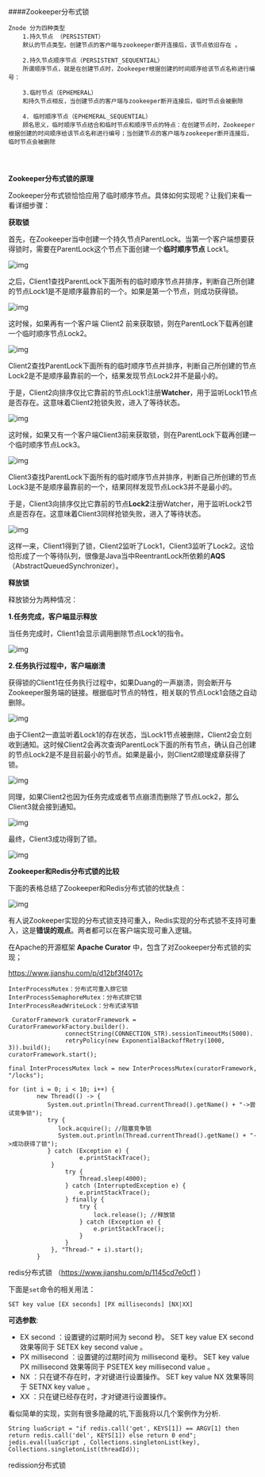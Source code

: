 ####Zookeeper分布式锁

```
Znode 分为四种类型
	1.持久节点 （PERSISTENT）
	默认的节点类型。创建节点的客户端与zookeeper断开连接后，该节点依旧存在 。
	
	2.持久节点顺序节点（PERSISTENT_SEQUENTIAL）
	所谓顺序节点，就是在创建节点时，Zookeeper根据创建的时间顺序给该节点名称进行编号：
	
	3.临时节点（EPHEMERAL） 
	和持久节点相反，当创建节点的客户端与zookeeper断开连接后，临时节点会被删除
	
	4. 临时顺序节点（EPHEMERAL_SEQUENTIAL）
	顾名思义，临时顺序节点结合和临时节点和顺序节点的特点：在创建节点时，Zookeeper根据创建的时间顺序给该节点名称进行编号；当创建节点的客户端与zookeeper断开连接后，临时节点会被删除
	
	
	
```

**Zookeeper分布式锁的原理**

Zookeeper分布式锁恰恰应用了临时顺序节点。具体如何实现呢？让我们来看一看详细步骤：

**获取锁**

首先，在Zookeeper当中创建一个持久节点ParentLock。当第一个客户端想要获得锁时，需要在ParentLock这个节点下面创建一个**临时顺序节点** Lock1。

![img](https://mmbiz.qpic.cn/mmbiz_png/NtO5sialJZGpnicaxdSc7OyS606iakFOsckVGHoQT8c07P6hpFXQoatUhtVJm5x9npRQ71dwt2y9Ftf0iclrHJOIicg/640?wx_fmt=png&tp=webp&wxfrom=5&wx_lazy=1&wx_co=1)

之后，Client1查找ParentLock下面所有的临时顺序节点并排序，判断自己所创建的节点Lock1是不是顺序最靠前的一个。如果是第一个节点，则成功获得锁。

![img](https://mmbiz.qpic.cn/mmbiz_png/NtO5sialJZGpnicaxdSc7OyS606iakFOsckFTVIAOiaM2ojYP88kAPBYtD7mDtghdwPQ1wicl7AozMv8HJLN34UQmsA/640?wx_fmt=png&tp=webp&wxfrom=5&wx_lazy=1&wx_co=1)

这时候，如果再有一个客户端 Client2 前来获取锁，则在ParentLock下载再创建一个临时顺序节点Lock2。

![img](https://mmbiz.qpic.cn/mmbiz_png/NtO5sialJZGpnicaxdSc7OyS606iakFOsckUKYPtoueolia12rgycncbtV55zicepBibEJ79yicEbzUZZXYnXmIYO1pBQ/640?wx_fmt=png&tp=webp&wxfrom=5&wx_lazy=1&wx_co=1)

Client2查找ParentLock下面所有的临时顺序节点并排序，判断自己所创建的节点Lock2是不是顺序最靠前的一个，结果发现节点Lock2并不是最小的。

于是，Client2向排序仅比它靠前的节点Lock1注册**Watcher**，用于监听Lock1节点是否存在。这意味着Client2抢锁失败，进入了等待状态。

![img](https://mmbiz.qpic.cn/mmbiz_png/NtO5sialJZGpnicaxdSc7OyS606iakFOsckGlTWuekTqXSWzD6Nf3XvArQ1ddq1EWBal7pLy10dwRzETzdUk7q3Rg/640?wx_fmt=png&tp=webp&wxfrom=5&wx_lazy=1&wx_co=1)

这时候，如果又有一个客户端Client3前来获取锁，则在ParentLock下载再创建一个临时顺序节点Lock3。

![img](https://mmbiz.qpic.cn/mmbiz_png/NtO5sialJZGpnicaxdSc7OyS606iakFOsckicvyt3XIk5ZZDibwKGtNv7KDSeaZDXaOsNMW0c48aftXMRt2VD7XVQRg/640?wx_fmt=png&tp=webp&wxfrom=5&wx_lazy=1&wx_co=1)

Client3查找ParentLock下面所有的临时顺序节点并排序，判断自己所创建的节点Lock3是不是顺序最靠前的一个，结果同样发现节点Lock3并不是最小的。

于是，Client3向排序仅比它靠前的节点**Lock2**注册Watcher，用于监听Lock2节点是否存在。这意味着Client3同样抢锁失败，进入了等待状态。

![img](https://mmbiz.qpic.cn/mmbiz_png/NtO5sialJZGpnicaxdSc7OyS606iakFOsckLFSF0yy4tGZRiaOLRdhk8epHT2Yn9t6YuzafU7wG8DZLU9bLo4jia2Kw/640?wx_fmt=png&tp=webp&wxfrom=5&wx_lazy=1&wx_co=1)

这样一来，Client1得到了锁，Client2监听了Lock1，Client3监听了Lock2。这恰恰形成了一个等待队列，很像是Java当中ReentrantLock所依赖的**AQS**（AbstractQueuedSynchronizer）。



**释放锁**

释放锁分为两种情况：

**1.任务完成，客户端显示释放**

当任务完成时，Client1会显示调用删除节点Lock1的指令。

![img](https://mmbiz.qpic.cn/mmbiz_png/NtO5sialJZGpnicaxdSc7OyS606iakFOsckMx1qCIicDBqxk1DqWDyTd8KyPzCjR5sJmicmqZNzfowUrc1A4Vw5kqQA/640?wx_fmt=png&tp=webp&wxfrom=5&wx_lazy=1&wx_co=1)



**2.任务执行过程中，客户端崩溃**

获得锁的Client1在任务执行过程中，如果Duang的一声崩溃，则会断开与Zookeeper服务端的链接。根据临时节点的特性，相关联的节点Lock1会随之自动删除。

![img](https://mmbiz.qpic.cn/mmbiz_png/NtO5sialJZGpnicaxdSc7OyS606iakFOsckmPpRBnaib7YlXicovlliaGO5c4iamE3lLDREiakaZncZ9PAGKibV62btJZNg/640?wx_fmt=png&tp=webp&wxfrom=5&wx_lazy=1&wx_co=1)

由于Client2一直监听着Lock1的存在状态，当Lock1节点被删除，Client2会立刻收到通知。这时候Client2会再次查询ParentLock下面的所有节点，确认自己创建的节点Lock2是不是目前最小的节点。如果是最小，则Client2顺理成章获得了锁。

![img](https://mmbiz.qpic.cn/mmbiz_png/NtO5sialJZGpnicaxdSc7OyS606iakFOsckSpBjmIhSqsyNP9wOQvxhUDn5pOxNz4icrxJK7dQxGNmtmDd1sl16KfQ/640?wx_fmt=png&tp=webp&wxfrom=5&wx_lazy=1&wx_co=1)

同理，如果Client2也因为任务完成或者节点崩溃而删除了节点Lock2，那么Client3就会接到通知。

![img](https://mmbiz.qpic.cn/mmbiz_png/NtO5sialJZGpnicaxdSc7OyS606iakFOsck7zAmDRou60UeUR7xib3TP3ycwCoR2nD8IS7oZtjvbZibc1RiaBHyrrceA/640?wx_fmt=png&tp=webp&wxfrom=5&wx_lazy=1&wx_co=1)

最终，Client3成功得到了锁。

![img](https://mmbiz.qpic.cn/mmbiz_png/NtO5sialJZGpnicaxdSc7OyS606iakFOsck6iaANOF9D0RB9y409YbsPLUXl5Smrg6kkDvq9qGmhqlW3CzU970Shcg/640?wx_fmt=png&tp=webp&wxfrom=5&wx_lazy=1&wx_co=1)



**Zookeeper和Redis分布式锁的比较**

下面的表格总结了Zookeeper和Redis分布式锁的优缺点：

![img](https://mmbiz.qpic.cn/mmbiz_png/NtO5sialJZGpnicaxdSc7OyS606iakFOsckyZswcDgbaLMMUTBmsGJ37rqQ7mw5bGliaibicTXSNn80yptsOUm07fBQQ/640?wx_fmt=png&tp=webp&wxfrom=5&wx_lazy=1&wx_co=1)

有人说Zookeeper实现的分布式锁支持可重入，Redis实现的分布式锁不支持可重入，这是**错误的观点**。两者都可以在客户端实现可重入逻辑。



在Apache的开源框架 **Apache Curator** 中，包含了对Zookeeper分布式锁的实现；

<https://www.jianshu.com/p/d12bf3f4017c> 

```
InterProcessMutex：分布式可重入排它锁
InterProcessSemaphoreMutex：分布式排它锁
InterProcessReadWriteLock：分布式读写锁

 CuratorFramework curatorFramework = CuratorFrameworkFactory.builder().
                connectString(CONNECTION_STR).sessionTimeoutMs(5000).
                retryPolicy(new ExponentialBackoffRetry(1000, 3)).build();
curatorFramework.start();

final InterProcessMutex lock = new InterProcessMutex(curatorFramework, "/locks");

for (int i = 0; i < 10; i++) {
        new Thread(() -> {
           System.out.println(Thread.currentThread().getName() + "->尝试竞争锁");
           try {
              lock.acquire(); //阻塞竞争锁
              System.out.println(Thread.currentThread().getName() + "->成功获得了锁");
           } catch (Exception e) {
                    e.printStackTrace();
			}
                try {
                    Thread.sleep(4000);
                } catch (InterruptedException e) {
                    e.printStackTrace();
                } finally {
                    try {
                        lock.release(); //释放锁
                    } catch (Exception e) {
                        e.printStackTrace();
                    }
                }
            }, "Thread-" + i).start();
        }
```





redis分布式锁 （<https://www.jianshu.com/p/1145cd7e0cf1> ）

下面是`set`命令的相关用法：

```
SET key value [EX seconds] [PX milliseconds] [NX|XX]
```

**可选参数**:

- EX second ：设置键的过期时间为 second 秒。 SET key value EX second 效果等同于 SETEX key second value 。
- PX millisecond ：设置键的过期时间为 millisecond 毫秒。 SET key value PX millisecond 效果等同于 PSETEX key millisecond value 。
- NX ：只在键不存在时，才对键进行设置操作。 SET key value NX 效果等同于 SETNX key value 。
- XX ：只在键已经存在时，才对键进行设置操作。

看似简单的实现，实则有很多隐藏的坑,下面我将以几个案例作为分析.



```
String luaScript = "if redis.call('get', KEYS[1]) == ARGV[1] then return redis.call('del', KEYS[1]) else return 0 end";
jedis.eval(luaScript , Collections.singletonList(key), Collections.singletonList(threadId));
```







redission分布式锁

